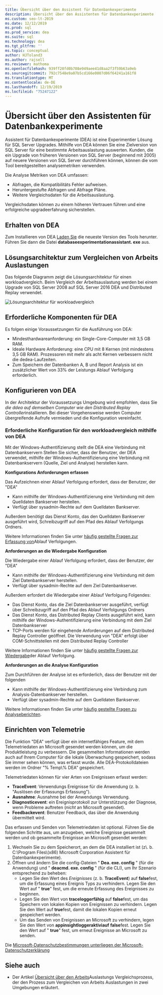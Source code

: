 ```yaml
---
title: Übersicht über den Assistent für Datenbankexperimente
description: Übersicht über den Assistenten für Datenbankexperimente
ms.custom: seo-lt-2019
ms.date: 12/12/2019
ms.prod: sql
ms.prod_service: dea
ms.suite: sql
ms.technology: dea
ms.tgt_pltfrm: ''
ms.topic: conceptual
author: HJToland3
ms.author: rajsell
ms.reviewer: mathoma
ms.openlocfilehash: 939ff20fd0b708e949aee41d8aa2f3f59b63a9eb
ms.sourcegitcommit: 792c7548e9a07b5cd166e0007d06f64241a161f8
ms.translationtype: MT
ms.contentlocale: de-DE
ms.lasthandoff: 12/19/2019
ms.locfileid: "75247122"
---
```

# <a name="overview-of-database-experimentation-assistant"></a>Übersicht über den Assistenten für Datenbankexperimente

Assistent für Datenbankexperimente (DEA) ist eine Experimentier Lösung für SQL Server Upgrades. Mithilfe von DEA können Sie eine Zielversion von SQL Server für eine bestimmte Arbeitsauslastung auswerten. Kunden, die ein Upgrade von früheren Versionen von SQL Server (beginnend mit 2005) auf neuere Versionen von SQL Server durchführen können, können die vom Tool bereitgestellten analysemetriken verwenden.

Die Analyse Metriken von DEA umfassen:

- Abfragen, die Kompatibilitäts Fehler aufweisen.
- Heruntergestufte Abfragen und Abfrage Pläne.
- Weitere Vergleichsdaten für die Arbeitsauslastung.

Vergleichsdaten können zu einem höheren Vertrauen führen und eine erfolgreiche upgradeerfahrung sicherstellen.

## <a name="get-dea"></a>Erhalten von DEA

Zum Installieren von DEA [Laden Sie](https://www.microsoft.com/download/details.aspx?id=54090) die neueste Version des Tools herunter. Führen Sie dann die Datei **databaseexperimentationassistant. exe** aus.

## <a name="solution-architecture-for-comparing-workloads"></a>Lösungsarchitektur zum Vergleichen von Arbeits Auslastungen

Das folgende Diagramm zeigt die Lösungsarchitektur für einen workloadvergleich. Beim Vergleich der Arbeitsauslastung werden bei einem Upgrade von SQL Server 2008 auf SQL Server 2016 DEA und Distributed Replay verwendet.

![Lösungsarchitektur für workloadvergleich](./media/database-experimentation-assistant-overview/dea-overview-compare-solution-architecture.png)

## <a name="dea-prerequisites"></a>Erforderliche Komponenten für DEA

Es folgen einige Voraussetzungen für die Ausführung von DEA:

- Mindesthardwareanforderung: ein Single-Core-Computer mit 3,5 GB RAM.
- Ideale Hardware Anforderung: eine CPU mit 8 Kernen (mit mindestens 3,5 GB RAM). Prozessoren mit mehr als acht Kernen verbessern nicht die dedea-Laufzeiten.
- Zum Speichern der Datenbanken A, B und Report Analysis ist ein zusätzlicher Wert von 33% der Leistungs Ablauf Verfolgung erforderlich.

## <a name="configure-dea"></a>Konfigurieren von DEA

In der Architektur der Voraussetzungs Umgebung wird empfohlen, dass Sie *die ddea auf demselben Computer wie den Distributed Replay Controller*installieren. Bei dieser Vorgehensweise werden Computer übergreifende Aufrufe vermieden und die Konfiguration vereinfacht.

### <a name="required-configuration-for-workload-comparison-using-dea"></a>Erforderliche Konfiguration für den workloadvergleich mithilfe von DEA

Mit der Windows-Authentifizierung stellt die DEA eine Verbindung mit Datenbankservern Stellen Sie sicher, dass der Benutzer, der DEA verwendet, mithilfe der Windows-Authentifizierung eine Verbindung mit Datenbankservern (Quelle, Ziel und Analyse) herstellen kann.

**Konfigurations Anforderungen erfassen**

Das Aufzeichnen einer Ablauf Verfolgung erfordert, dass der Benutzer, der "DEA"

- Kann mithilfe der Windows-Authentifizierung eine Verbindung mit dem Quelldaten Bankserver herstellen.
- Verfügt über sysadmin-Rechte auf dem Quelldaten Bankserver.

Außerdem benötigt das Dienst Konto, das den Quelldaten Bankserver ausgeführt wird, Schreibzugriff auf den Pfad des Ablauf Verfolgungs Ordners.

Weitere Informationen finden Sie unter [häufig gestellte Fragen zur Erfassung von](database-experimentation-assistant-capture-trace.md#frequently-asked-questions-about-trace-capture)Ablauf Verfolgungen.

**Anforderungen an die Wiedergabe Konfiguration**

Die Wiedergabe einer Ablauf Verfolgung erfordert, dass der Benutzer, der "DEA"

- Kann mithilfe der Windows-Authentifizierung eine Verbindung mit dem Ziel Datenbankserver herstellen.
- Verfügt über sysadmin-Rechte auf dem Ziel Datenbankserver.

Außerdem erfordert die Wiedergabe einer Ablauf Verfolgung Folgendes:

- Das Dienst Konto, das die Ziel Datenbankserver ausgeführt, verfügt über Schreibzugriff auf den Pfad des Ablauf Verfolgungs Ordners
- Das Dienst Konto, das Distributed Replay Clients ausgeführt wird, kann mithilfe der Windows-Authentifizierung eine Verbindung mit dem Ziel Datenbankserver
- TCP-Ports werden für eingehende Anforderungen auf dem Distributed Replay Controller geöffnet. Die Verwendung von "DEA" erfolgt über COM-Schnittstellen mit dem Distributed Replay Controller

Weitere Informationen finden Sie unter [häufig gestellte Fragen zur Wiedergabe](database-experimentation-assistant-replay-trace.md#frequently-asked-questions-about-trace-replay)der Ablauf Verfolgung.

**Anforderungen an die Analyse Konfiguration**

Zum Durchführen der Analyse ist es erforderlich, dass der Benutzer mit der folgenden

- Kann mithilfe der Windows-Authentifizierung eine Verbindung zum Analysis-Datenbankserver herstellen.
- Verfügt über sysadmin-Rechte auf dem Quelldaten Bankserver.

Weitere Informationen finden Sie unter [häufig gestellte Fragen zu Analyseberichten](database-experimentation-assistant-create-report.md#frequently-asked-questions-about-analysis-reports).

## <a name="set-up-telemetry"></a>Einrichten von Telemetrie

Die Funktion "DEA" verfügt über ein internetfähiges Feature, mit dem Telemetriedaten an Microsoft gesendet werden können, um die Produktleistung zu verbessern. Die gesammelten Informationen werden auch auf Ihrem Computer für die lokale Überwachung gespeichert, sodass Sie immer sehen können, was erfasst wurde. Alle DEA-Protokolldateien werden im Ordner "% Temp\\% DEA" gespeichert.

Telemetriedaten können für vier Arten von Ereignissen erfasst werden:

- **TraceEvent**: Verwendungs Ereignisse für die Anwendung (z. b. "Auslösen der Erfassungs Erfassung").
- **Ausnahme**: Ausnahme bei der Anwendungs Verwendung.
- **Diagnosticevent**: ein Ereignisprotokoll zur Unterstützung der Diagnose, wenn Probleme auftreten (*nicht* an Microsoft gesendet).
- **Feedbackevent**: Benutzer Feedback, das über die Anwendung übermittelt wird.

Das erfassen und Senden von Telemetriedaten ist optional. Führen Sie die folgenden Schritte aus, um anzugeben, welche Ereignisse gesammelt werden und ob gesammelte Ereignisse an Microsoft gesendet werden:

1. Wechseln Sie zu dem Speicherort, an dem die DEA installiert ist (z\\. b. C:\\Program Files\\(x86) Microsoft Corporation Assistent für Datenbankexperimente).
2. Öffnen und ändern Sie die config-Dateien " **Dea. exe. config** " (für die Anwendung) und " **deacmd. exe. config** " (für die CLI), um Ihr Szenario entsprechend zu beheben:
    - Legen Sie den Wert des *Ereignisses* (z. b. **TraceEvent**) auf **false**fest, um die Erfassung eines Ereignis Typs zu verhindern. Legen Sie den Wert auf " **true**" fest, um die erneute Erfassung des Ereignisses zu beginnen.
    - Legen Sie den Wert von **traceloggerfähig** auf **false**fest, um das Speichern von lokalen Kopien von Ereignissen zu verhindern. Legen Sie den Wert auf **true**fest, damit die lokalen Kopien erneut gespeichert werden.
    - Um das Senden von Ereignissen an Microsoft zu verhindern, legen Sie den Wert von **appinsightloggeraktiviauf** **false**fest. Legen Sie den Wert auf " **true**" fest, um erneut Ereignisse an Microsoft zu senden.

Die [Microsoft-Datenschutzbestimmungen unterliegen der Microsoft-Datenschutzerklärung](https://aka.ms/dea-privacy)

## <a name="see-also"></a>Siehe auch

- Der Artikel [Übersicht über den Arbeits](database-experimentation-assistant-get-started.md)Auslastungs Vergleichsprozess, der den Prozess zum Vergleichen von Arbeits Auslastungen in zwei Umgebungen erläutert.
